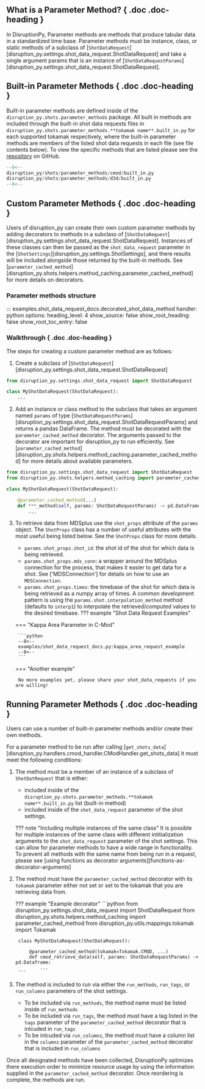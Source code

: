 ## What is a Parameter Method? { .doc .doc-heading }
In DisruptionPy, Parameter methods are methods that produce tabular data in a standardized time base. Parameter methods must be instance, class, or static methods of a subclass of [`ShotDataRequest`][disruption_py.settings.shot_data_request.ShotDataRequest] and take a single argument params that is an instance of [`ShotDataRequestParams`][disruption_py.settings.shot_data_request.ShotDataRequest].

## Built-in Parameter Methods { .doc .doc-heading }
Built-in parameter methods are defined inside of the `disruption_py.shots.parameter_methods` package. All built in methods are included through the built-in shot data requests files in `disruption_py.shots.parameter_methods.**tokamak name**.built_in.py` for each supported tokamak respectively, where the built-in parameter methods are members of the listed shot data requests in each file (see file contents below). To view the specific methods that are listed please see the [repository](https://github.com/MIT-PSFC/disruption-py) on GitHub.
```python
--8<--
disruption_py/shots/parameter_methods/cmod/built_in.py
disruption_py/shots/parameter_methods/d3d/built_in.py
--8<--
```

## Custom Parameter Methods { .doc .doc-heading }
Users of disruption_py can create their own custom parameter methods by adding decorators to methods in a subclass of [`ShotDataRequest`][disruption_py.settings.shot_data_request.ShotDataRequest]. Instances of these classes can then be passed as the `shot_data_request` parameter in the [`ShotSettings`][disruption_py.settings.ShotSettings], and there results will be included alongside those returned by the built-in methods. See [`parameter_cached_method`][disruption_py.shots.helpers.method_caching.parameter_cached_method] for more details on decorators.

### Parameter methods structure

::: examples.shot_data_request_docs.decorated_shot_data_method
    handler: python
	options:
	  heading_level: 4
	  show_source: false
	  show_root_heading: false
	  show_root_toc_entry: false

### Walkthrough { .doc .doc-heading }
The steps for creating a custom parameter method are as follows:

1. Create a subclass of [`ShotDataRequest`][disruption_py.settings.shot_data_request.ShotDataRequest]
```python
from disruption_py.settings.shot_data_request import ShotDataRequest

class MyShotDataRequest(ShotDataRequest):
	...
```

2. Add an instance or class method to the subclass that takes an argument named `params` of type [`ShotDataRequestParams`][disruption_py.settings.shot_data_request.ShotDataRequestParams] and returns a pandas DataFrame. The method must be decorated with the `parameter_cached_method` decorator. The arguments passed to the decorator are important for disruption_py to run efficiently. See [`parameter_cached_method`][disruption_py.shots.helpers.method_caching.parameter_cached_method] for more details about available parameters.
```python
from disruption_py.settings.shot_data_request import ShotDataRequest
from disruption_py.shots.helpers.method_caching import parameter_cached_method

class MyShotDataRequest(ShotDataRequest):

	@parameter_cached_method(...)
	def ***_method(self, params: ShotDataRequestParams) -> pd.Dataframe:
		...
```

3. To retrieve data from MDSplus use the `shot_props` attribute of the `params` object. The `ShotProps` class has a number of useful attributes with the most useful being listed below. See the `ShotProps` class for more details.
    - `params.shot_props.shot_id`: the shot id of the shot for which data is being retrieved.
	- `params.shot_props.mds_conn`: a wrapper around the MDSplus connection for the process, that makes it easier to get data for a shot. See ['MDSConnection'] for details on how to use an `MDSConnection`.
    - `params.shot_props.times`: the timebase of the shot for which data is being retrieved as a numpy array of times. A common development pattern is using the `params.shot.interpolation_method` method (defaults to `interp1`) to interpolate the retrieved/computed values to the desired timebase.
??? example "Shot Data Request Examples"

    === "Kappa Area Parameter in C-Mod"

        ```python
        --8<--
        examples/shot_data_request_docs.py:kappa_area_request_example
        --8<--
        ```

    === "Another example"

        No more examples yet, please share your shot_data_requests if you are willing!

## Running Parameter Methods { .doc .doc-heading }
Users can use a number of built-in parameter methods and/or create their own methods.

For a parameter method to be run after calling [`get_shots_data`][disruption_py.handlers.cmod_handler.CModHandler.get_shots_data] it must meet the following conditions:

1. The method must be a member of an instance of a subclass of `ShotDatRequest` that is either:
	- included inside of the `disruption_py.shots.parameter_methods.**tokamak name**.built_in.py` list (built-in method)
	- included inside of the `shot_data_request` parameter of the shot settings.

	??? note "Including multiple instances of the same class"
		It is possible for multiple instances of the same class with different intitialization arguments to the `shot_data_request` parameter of the shot settings. This can allow for parameter methods to have a wide range in functionality. To prevent all methods with the same name from being run in a request, please see [using functions as decorator arguments][functions-as-decorator-arguments]

2. The method must have the `parameter_cached_method` decorator with its `tokamak` parameter either not set or set to the tokamak that you are retrieving data from.

	??? example "Example decorator"
		```python
		from disruption_py.settings.shot_data_request import ShotDataRequest
		from disruption_py.shots.helpers.method_caching import parameter_cached_method
		from disruption_py.utils.mappings.tokamak import Tokamak

		class MyShotDataRequest(ShotDataRequest):

			@parameter_cached_method(tokamak=Tokamak.CMOD, ...)
			def cmod_retrieve_data(self, params: ShotDataRequestParams) -> pd.Dataframe:
				...
		```

3. The method is included to run via either the `run_methods`, `run_tags`, or `run_columns` parameters of the shot settings.
    - To be included via `run_methods`, the method name must be listed inside of `run_methods`
	- To be included via `run_tags`, the method must have a tag listed in the `tags` parameter of the `parameter_cached_method` decorator that is inlcuded in `run_tags`
	- To be inlcuded via `run_columns`, the method must have a column list in the `columns` parameter of the `parameter_cached_method` decorator that is included in `run_columns`


Once all designated methods have been collected, DisruptionPy optimizes there execution order to minimize resource usage by using the information supplied in the `parameter_cached_method` decorator. Once reordering is complete, the methods are run.
